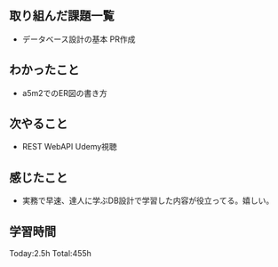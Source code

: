 ## 取り組んだ課題一覧
- データベース設計の基本 PR作成

## わかったこと
- a5m2でのER図の書き方
  
## 次やること
- REST WebAPI Udemy視聴

## 感じたこと
- 実務で早速、達人に学ぶDB設計で学習した内容が役立ってる。嬉しい。

## 学習時間
Today:2.5h
Total:455h
